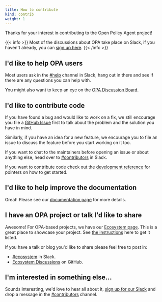```yaml
---
title: How to contribute
kind: contrib
weight: 1
---
```


Thanks for your interest in contributing to the Open Policy Agent project!

{{< info >}}
Most of the discussions about OPA take place on Slack, if you haven't already,
you can [sign up here](https://slack.openpolicyagent.org/).
{{< /info >}}

## I'd like to help OPA users

Most users ask in the [#help](https://openpolicyagent.slack.com/archives/CBR63TK2A)
channel in Slack, hang out in there and see if there are any questions you
can help with.

You might also want to keep an eye on the
[OPA Discussion Board](https://github.com/orgs/open-policy-agent/discussions).

## I'd like to contribute code

If you have found a bug and would like to work on a fix, we still encourage you
file a [GitHub Issue](https://github.com/open-policy-agent/opa/issues) first
to talk about the problem and the solution you have in mind.

Similarly, if you have an idea for a new feature, we encourage you to file an
issue to discuss the feature before you start working on it too.

If you want to chat to the maintainers before opening an issue or about anything
else, head over to
[#contributors](https://openpolicyagent.slack.com/archives/C02L1TLPN59) in
Slack.

If you want to contribute code check out the
[development reference](../contrib-development/) for pointers on how to get
started.

## I'd like to help improve the documentation

Great! Please see our [documentation page](../contrib-docs) for more details.

## I have an OPA project or talk I'd like to share

Awesome! For OPA-based projects, we have our [Ecosystem page](/ecosystem/).
This is a great place to showcase your project. See
[the instructions](https://github.com/open-policy-agent/opa/tree/main/docs#opa-ecosystem)
here to get it listed.

If you have a talk or blog you'd like to share please feel free to post in:

- [#ecosystem](https://openpolicyagent.slack.com/archives/C02J6LBL6GH) in Slack.
- [Ecosystem Discussions](https://github.com/orgs/open-policy-agent/discussions/categories/ecosystem) on GitHub.

## I'm interested in something else...

Sounds interesting, we'd love to hear all about it,
[sign up for our Slack](https://slack.openpolicyagent.org/) and
drop a message in the
[#contributors](https://openpolicyagent.slack.com/archives/C02L1TLPN59)
channel.

